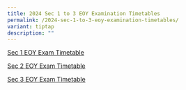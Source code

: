 ```yaml
---
title: 2024 Sec 1 to 3 EOY Examination Timetables
permalink: /2024-sec-1-to-3-eoy-examination-timetables/
variant: tiptap
description: ""
---
```

<p><a href="/files/Students/2024 EOY Examination Timetable/Sec_1_EOY_Exam_Timetable_2024_16_Aug.pdf" rel="noopener nofollow" target="_blank">Sec 1 EOY Exam Timetable</a>
</p>
<p><a href="/files/Students/2024 EOY Examination Timetable/Sec_2_EOY_Exam_Timetable_2024_16_Aug.pdf" rel="noopener nofollow" target="_blank">Sec 2 EOY Exam Timetable</a>
</p>
<p><a href="/files/Students/2024 EOY Examination Timetable/Sec_3_EOY_Exam_Timetable_2024_25_Aug.pdf" rel="noopener nofollow" target="_blank">Sec 3 EOY Exam Timetable</a>
</p>